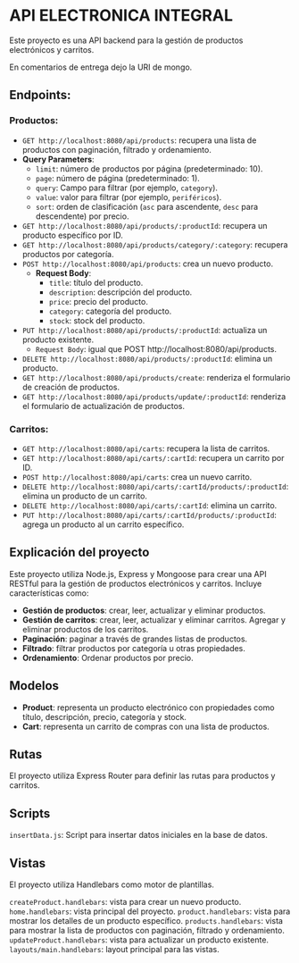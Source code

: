 # API ELECTRONICA INTEGRAL

Este proyecto es una API backend para la gestión de productos electrónicos y carritos.

En comentarios de entrega dejo la URI de mongo.

## Endpoints:

### Productos:

- `GET http://localhost:8080/api/products`: recupera una lista de productos con paginación, filtrado y ordenamiento.
- **Query Parameters**:
  - `limit`: número de productos por página (predeterminado: 10).
  - `page`: número de página (predeterminado: 1).
  - `query`: Campo para filtrar (por ejemplo, `category`).
  - `value`: valor para filtrar (por ejemplo, `periféricos`).
  - `sort`: orden de clasificación (`asc` para ascendente, `desc` para descendente) por precio.
- `GET http://localhost:8080/api/products/:productId`: recupera un producto específico por ID.
- `GET http://localhost:8080/api/products/category/:category`: recupera productos por categoría.
- `POST http://localhost:8080/api/products`: crea un nuevo producto.
  - **Request Body**:
    - `title`: título del producto.
    - `description`: descripción del producto.
    - `price`: precio del producto.
    - `category`: categoría del producto.
    - `stock`: stock del producto.
- `PUT http://localhost:8080/api/products/:productId`: actualiza un producto existente.
  - `Request Body`: igual que POST http://localhost:8080/api/products.
- `DELETE http://localhost:8080/api/products/:productId`: elimina un producto.
- `GET http://localhost:8080/api/products/create`: renderiza el formulario de creación de productos.
- `GET http://localhost:8080/api/products/update/:productId`: renderiza el formulario de actualización de productos.

### Carritos:

- `GET http://localhost:8080/api/carts`: recupera la lista de carritos.
- `GET http://localhost:8080/api/carts/:cartId`: recupera un carrito por ID.
- `POST http://localhost:8080/api/carts`: crea un nuevo carrito.
- `DELETE http://localhost:8080/api/carts/:cartId/products/:productId`: elimina un producto de un carrito.
- `DELETE http://localhost:8080/api/carts/:cartId`: elimina un carrito.
- `PUT http://localhost:8080/api/carts/:cartId/products/:productId`: agrega un producto al un carrito específico.

## Explicación del proyecto

Este proyecto utiliza Node.js, Express y Mongoose para crear una API RESTful para la gestión de productos electrónicos y carritos. Incluye características como:

- **Gestión de productos**: crear, leer, actualizar y eliminar productos.
- **Gestión de carritos**: crear, leer, actualizar y eliminar carritos. Agregar y eliminar productos de los carritos.
- **Paginación**: paginar a través de grandes listas de productos.
- **Filtrado**: filtrar productos por categoría u otras propiedades.
- **Ordenamiento**: Ordenar productos por precio.

## Modelos

- **Product**: representa un producto electrónico con propiedades como título, descripción, precio, categoría y stock.
- **Cart**: representa un carrito de compras con una lista de productos.

## Rutas

El proyecto utiliza Express Router para definir las rutas para productos y carritos.

## Scripts

`insertData.js`: Script para insertar datos iniciales en la base de datos.

## Vistas

El proyecto utiliza Handlebars como motor de plantillas.

`createProduct.handlebars`: vista para crear un nuevo producto.
`home.handlebars`: vista principal del proyecto.
`product.handlebars`: vista para mostrar los detalles de un producto específico.
`products.handlebars`: vista para mostrar la lista de productos con paginación, filtrado y ordenamiento.
`updateProduct.handlebars`: vista para actualizar un producto existente.
`layouts/main.handlebars`: layout principal para las vistas.

